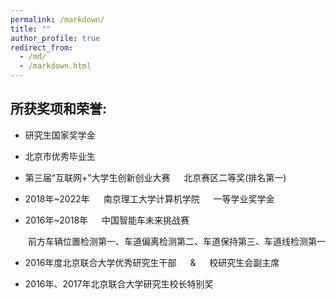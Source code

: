 ```yaml
---
permalink: /markdown/
title: ""
author_profile: true
redirect_from: 
  - /md/
  - /markdown.html
---
```

所获奖项和荣誉:
---

* 研究生国家奖学金

* 北京市优秀毕业生

* 第三届“互联网+”大学生创新创业大赛 &emsp; 北京赛区二等奖(排名第一)

* 2018年~2022年 &emsp; 南京理工大学计算机学院 &emsp; 一等学业奖学金

* 2016年~2018年 &emsp; 中国智能车未来挑战赛
  
&emsp;&emsp;前方车辆位置检测第一、车道偏离检测第二、车道保持第三、车道线检测第一

* 2016年度北京联合大学优秀研究生干部 &emsp; & &emsp; 校研究生会副主席

* 2016年、2017年北京联合大学研究生校长特别奖
